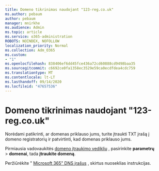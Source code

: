 ```yaml
---
title: Domeno tikrinimas naudojant "123-reg.co.uk"
ms.author: pebaum
author: pebaum
manager: mnirkhe
ms.audience: Admin
ms.topic: article
ms.service: o365-administration
ROBOTS: NOINDEX, NOFOLLOW
localization_priority: Normal
ms.collection: Adm_O365
ms.custom:
- "1"
ms.openlocfilehash: 838406ef6dd45fce436a72cd60888cd9498baa35
ms.sourcegitcommit: c6692ce0fa1358ec3529e59ca0ecdfdea4cdc759
ms.translationtype: MT
ms.contentlocale: lt-LT
ms.lasthandoff: 09/14/2020
ms.locfileid: "47657536"
---
```

# <a name="verify-your-domain-with-123-regcouk"></a>Domeno tikrinimas naudojant "123-reg.co.uk"

Norėdami patikrinti, ar domenas priklauso jums, turite įtraukti TXT įrašą į domeno registratorių ir patvirtinti, kad domenas priklauso jums. 

Pirmiausia vadovaukitės [domeno įtraukimo vedikliu](https://portal.office.com/adminportal/home#/Domains) , pasirinkite **parametrų** \> **domenai**, tada **įtraukite domeną**.
  
Peržiūrėkite " [Microsoft 365" DNS įrašus](https://docs.microsoft.com/microsoft-365/admin/dns/create-dns-records-at-123-reg-co-uk) , skirtus nuoseklias instrukcijas.